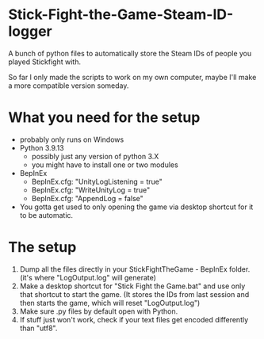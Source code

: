 # Stick-Fight-the-Game-Steam-ID-logger
A bunch of python files to automatically store the Steam IDs of people you played Stickfight with.

So far I only made the scripts to work on my own computer, maybe I'll make a more compatible version someday.

# What you need for the setup
-  probably only runs on Windows
-  Python 3.9.13
    -  possibly just any version of python 3.X
    -  you might have to install one or two modules
-  BepInEx
    -  BepInEx.cfg: "UnityLogListening = true"
    -  BepInEx.cfg: "WriteUnityLog = true"
    -  BepInEx.cfg: "AppendLog = false"
-  You gotta get used to only opening the game via desktop shortcut for it to be automatic.

# The setup
1. Dump all the files directly in your StickFightTheGame - BepInEx folder. (it's where "LogOutput.log" will generate)
2. Make a desktop shortcut for "Stick Fight the Game.bat" and use only that shortcut to start the game. (It stores the IDs from last session and then starts the game, which will reset "LogOutput.log")
3. Make sure .py files by default open with Python.
4. If stuff just won't work, check if your text files get encoded differently than "utf8".
